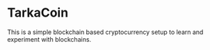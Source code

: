 # TarkaCoin

This is a simple blockchain based cryptocurrency setup to learn and experiment with blockchains.
